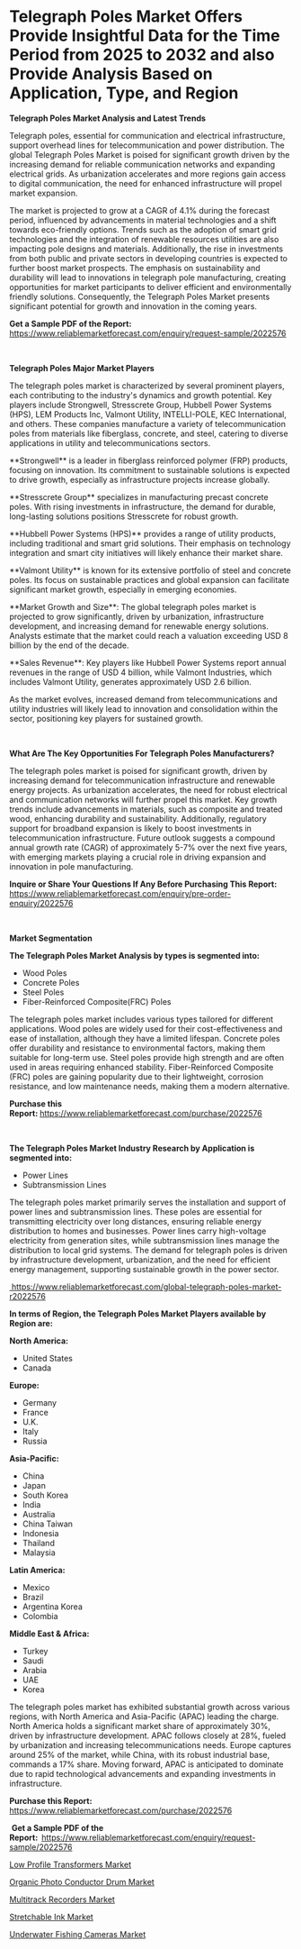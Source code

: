 <p><h1>Telegraph Poles Market Offers Provide Insightful Data for the Time Period from 2025 to 2032 and also Provide Analysis Based on Application, Type, and Region</h1></p><p><strong>Telegraph Poles Market Analysis and Latest Trends</strong></p>
<p><p>Telegraph poles, essential for communication and electrical infrastructure, support overhead lines for telecommunication and power distribution. The global Telegraph Poles Market is poised for significant growth driven by the increasing demand for reliable communication networks and expanding electrical grids. As urbanization accelerates and more regions gain access to digital communication, the need for enhanced infrastructure will propel market expansion.</p><p>The market is projected to grow at a CAGR of 4.1% during the forecast period, influenced by advancements in material technologies and a shift towards eco-friendly options. Trends such as the adoption of smart grid technologies and the integration of renewable resources utilities are also impacting pole designs and materials. Additionally, the rise in investments from both public and private sectors in developing countries is expected to further boost market prospects. The emphasis on sustainability and durability will lead to innovations in telegraph pole manufacturing, creating opportunities for market participants to deliver efficient and environmentally friendly solutions. Consequently, the Telegraph Poles Market presents significant potential for growth and innovation in the coming years.</p></p>
<p><strong>Get a Sample PDF of the Report:&nbsp;</strong> <a href="https://www.reliablemarketforecast.com/enquiry/request-sample/2022576?utm_campaign=1875&utm_medium=2&utm_source=Github&utm_content=ia&utm_term=06042025&utm_id=telegraph-poles">https://www.reliablemarketforecast.com/enquiry/request-sample/2022576</a></p>
<p>&nbsp;</p>
<p><strong>Telegraph Poles Major Market Players</strong></p>
<p><p>The telegraph poles market is characterized by several prominent players, each contributing to the industry's dynamics and growth potential. Key players include Strongwell, Stresscrete Group, Hubbell Power Systems (HPS), LEM Products Inc, Valmont Utility, INTELLI-POLE, KEC International, and others. These companies manufacture a variety of telecommunication poles from materials like fiberglass, concrete, and steel, catering to diverse applications in utility and telecommunications sectors.</p><p>**Strongwell** is a leader in fiberglass reinforced polymer (FRP) products, focusing on innovation. Its commitment to sustainable solutions is expected to drive growth, especially as infrastructure projects increase globally. </p><p>**Stresscrete Group** specializes in manufacturing precast concrete poles. With rising investments in infrastructure, the demand for durable, long-lasting solutions positions Stresscrete for robust growth.</p><p>**Hubbell Power Systems (HPS)** provides a range of utility products, including traditional and smart grid solutions. Their emphasis on technology integration and smart city initiatives will likely enhance their market share.</p><p>**Valmont Utility** is known for its extensive portfolio of steel and concrete poles. Its focus on sustainable practices and global expansion can facilitate significant market growth, especially in emerging economies.</p><p>**Market Growth and Size**: The global telegraph poles market is projected to grow significantly, driven by urbanization, infrastructure development, and increasing demand for renewable energy solutions. Analysts estimate that the market could reach a valuation exceeding USD 8 billion by the end of the decade.</p><p>**Sales Revenue**: Key players like Hubbell Power Systems report annual revenues in the range of USD 4 billion, while Valmont Industries, which includes Valmont Utility, generates approximately USD 2.6 billion. </p><p>As the market evolves, increased demand from telecommunications and utility industries will likely lead to innovation and consolidation within the sector, positioning key players for sustained growth.</p></p>
<p>&nbsp;</p>
<p><strong>What Are The Key Opportunities For Telegraph Poles Manufacturers?</strong></p>
<p><p>The telegraph poles market is poised for significant growth, driven by increasing demand for telecommunication infrastructure and renewable energy projects. As urbanization accelerates, the need for robust electrical and communication networks will further propel this market. Key growth trends include advancements in materials, such as composite and treated wood, enhancing durability and sustainability. Additionally, regulatory support for broadband expansion is likely to boost investments in telecommunication infrastructure. Future outlook suggests a compound annual growth rate (CAGR) of approximately 5-7% over the next five years, with emerging markets playing a crucial role in driving expansion and innovation in pole manufacturing.</p></p>
<p><strong>Inquire or Share Your Questions If Any Before Purchasing This Report:</strong> <a href="https://www.reliablemarketforecast.com/enquiry/pre-order-enquiry/2022576?utm_campaign=1875&utm_medium=2&utm_source=Github&utm_content=ia&utm_term=06042025&utm_id=telegraph-poles">https://www.reliablemarketforecast.com/enquiry/pre-order-enquiry/2022576</a></p>
<p>&nbsp;</p>
<p><strong>Market Segmentation</strong></p>
<p><strong>The Telegraph Poles Market Analysis by types is segmented into:</strong></p>
<p><ul><li>Wood Poles</li><li>Concrete Poles</li><li>Steel Poles</li><li>Fiber-Reinforced Composite(FRC) Poles</li></ul></p>
<p><p>The telegraph poles market includes various types tailored for different applications. Wood poles are widely used for their cost-effectiveness and ease of installation, although they have a limited lifespan. Concrete poles offer durability and resistance to environmental factors, making them suitable for long-term use. Steel poles provide high strength and are often used in areas requiring enhanced stability. Fiber-Reinforced Composite (FRC) poles are gaining popularity due to their lightweight, corrosion resistance, and low maintenance needs, making them a modern alternative.</p></p>
<p><strong>Purchase this Report:&nbsp;</strong><a href="https://www.reliablemarketforecast.com/purchase/2022576?utm_campaign=1875&utm_medium=2&utm_source=Github&utm_content=ia&utm_term=06042025&utm_id=telegraph-poles">https://www.reliablemarketforecast.com/purchase/2022576</a></p>
<p>&nbsp;</p>
<p><strong>The Telegraph Poles Market Industry Research by Application is segmented into:</strong></p>
<p><ul><li>Power Lines</li><li>Subtransmission Lines</li></ul></p>
<p><p>The telegraph poles market primarily serves the installation and support of power lines and subtransmission lines. These poles are essential for transmitting electricity over long distances, ensuring reliable energy distribution to homes and businesses. Power lines carry high-voltage electricity from generation sites, while subtransmission lines manage the distribution to local grid systems. The demand for telegraph poles is driven by infrastructure development, urbanization, and the need for efficient energy management, supporting sustainable growth in the power sector.</p></p>
<p><a href="https://www.reliablemarketforecast.com/global-telegraph-poles-market-r2022576?utm_campaign=1875&utm_medium=2&utm_source=Github&utm_content=ia&utm_term=06042025&utm_id=telegraph-poles">&nbsp;https://www.reliablemarketforecast.com/global-telegraph-poles-market-r2022576</a></p>
<p><strong>In terms of Region, the Telegraph Poles Market Players available by Region are:</strong></p>
<p>
    <p> <strong> North America: </strong>
        <ul>
            <li>United States</li>
            <li>Canada</li>
        </ul>
        </p> 
    <p> <strong> Europe: </strong>
        <ul>
            <li>Germany</li>
            <li>France</li>
            <li>U.K.</li>
            <li>Italy</li>
            <li>Russia</li>
        </ul>
        </p> 
    <p> <strong> Asia-Pacific: </strong>
        <ul>
            <li>China</li>
            <li>Japan</li>
            <li>South Korea</li>
            <li>India</li>
            <li>Australia</li>
            <li>China Taiwan</li>
            <li>Indonesia</li>
            <li>Thailand</li>
            <li>Malaysia</li>
        </ul>
        </p> 
    <p> <strong> Latin America: </strong>
        <ul>
            <li>Mexico</li>
            <li>Brazil</li>
            <li>Argentina Korea</li>
            <li>Colombia</li>
        </ul>
        </p> 
    <p> <strong> Middle East & Africa: </strong>
        <ul>
            <li>Turkey</li>
            <li>Saudi</li>
            <li>Arabia</li>
            <li>UAE</li>
            <li>Korea</li>
        </ul>
    </p>
    </p>
<p><p>The telegraph poles market has exhibited substantial growth across various regions, with North America and Asia-Pacific (APAC) leading the charge. North America holds a significant market share of approximately 30%, driven by infrastructure development. APAC follows closely at 28%, fueled by urbanization and increasing telecommunications needs. Europe captures around 25% of the market, while China, with its robust industrial base, commands a 17% share. Moving forward, APAC is anticipated to dominate due to rapid technological advancements and expanding investments in infrastructure.</p></p>
<p><strong>Purchase this Report: </strong><a href="https://www.reliablemarketforecast.com/purchase/2022576?utm_campaign=1875&utm_medium=2&utm_source=Github&utm_content=ia&utm_term=06042025&utm_id=telegraph-poles">https://www.reliablemarketforecast.com/purchase/2022576</a></p>
<p>&nbsp;<strong>Get a Sample PDF of the Report:&nbsp;&nbsp;</strong><a href="https://www.reliablemarketforecast.com/enquiry/request-sample/2022576?utm_campaign=1875&utm_medium=2&utm_source=Github&utm_content=ia&utm_term=06042025&utm_id=telegraph-poles">https://www.reliablemarketforecast.com/enquiry/request-sample/2022576</a></p>
<p><strong></strong></p>
<p><p><a href="https://github.com/pelegeazlie5/Market-Research-Report-List-1/blob/main/low-profile-transformers-market.md?utm_campaign=1875&utm_medium=2&utm_source=Github&utm_content=ia&utm_term=06042025&utm_id=telegraph-poles">Low Profile Transformers Market</a></p><p><a href="https://github.com/ziringebrur1/Market-Research-Report-List-1/blob/main/organic-photo-conductor-drum-market.md?utm_campaign=1875&utm_medium=2&utm_source=Github&utm_content=ia&utm_term=06042025&utm_id=telegraph-poles">Organic Photo Conductor Drum Market</a></p><p><a href="https://github.com/sitarzerpa3d/Market-Research-Report-List-1/blob/main/multitrack-recorders-market.md?utm_campaign=1875&utm_medium=2&utm_source=Github&utm_content=ia&utm_term=06042025&utm_id=telegraph-poles">Multitrack Recorders Market</a></p><p><a href="https://github.com/perbetpereir/Market-Research-Report-List-1/blob/main/stretchable-ink-market.md?utm_campaign=1875&utm_medium=2&utm_source=Github&utm_content=ia&utm_term=06042025&utm_id=telegraph-poles">Stretchable Ink Market</a></p><p><a href="https://github.com/kevoncesya4j/Market-Research-Report-List-1/blob/main/underwater-fishing-cameras-market.md?utm_campaign=1875&utm_medium=2&utm_source=Github&utm_content=ia&utm_term=06042025&utm_id=telegraph-poles">Underwater Fishing Cameras Market</a></p></p>
